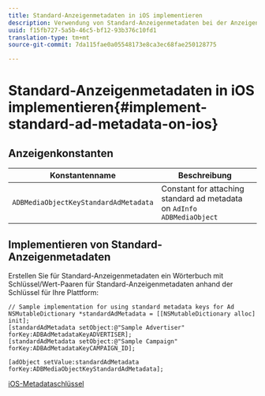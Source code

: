 ```yaml
---
title: Standard-Anzeigenmetadaten in iOS implementieren
description: Verwendung von Standard-Anzeigenmetadaten bei der Anzeigenverfolgung unter iOS
uuid: f15fb727-5a5b-46c5-bf12-93b376c10fd1
translation-type: tm+mt
source-git-commit: 7da115fae0a05548173e8ca3ec68fae250128775

---
```



# Standard-Anzeigenmetadaten in iOS implementieren{#implement-standard-ad-metadata-on-ios}

## Anzeigenkonstanten

| Konstantenname | Beschreibung   |
|---|---|
| `ADBMediaObjectKeyStandardAdMetadata` | Constant for attaching standard ad metadata on `AdInfo ADBMediaObject` |

## Implementieren von Standard-Anzeigenmetadaten

Erstellen Sie für Standard-Anzeigenmetadaten ein Wörterbuch mit Schlüssel/Wert-Paaren für Standard-Anzeigenmetadaten anhand der Schlüssel für Ihre Plattform:

```
// Sample implementation for using standard metadata keys for Ad 
NSMutableDictionary *standardAdMetadata = [[NSMutableDictionary alloc] init]; 
[standardAdMetadata setObject:@"Sample Advertiser" forKey:ADBAdMetadataKeyADVERTISER]; 
[standardAdMetadata setObject:@"Sample Campaign" forKey:ADBAdMetadataKeyCAMPAIGN_ID]; 
 
[adObject setValue:standardAdMetadata forKey:ADBMediaObjectKeyStandardAdMetadata];
```

[iOS-Metadataschlüssel](/help/sdk-implement/track-av-playback/impl-std-metadata/ios-metadata-keys.md)
